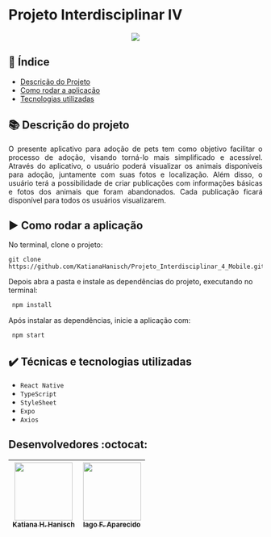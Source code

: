 # Projeto Interdisciplinar Ⅳ

<div align="center">
  <img src="http://img.shields.io/static/v1?label=STATUS&message=CONCLUIDO&color=GREEN&style=for-the-badge"/>
</div>

  ##  :pushpin: Índice 
  
* [Descrição do Projeto](#pencil-Descrição-do-Projeto)
* [Como rodar a aplicação](#arrow_forward-Como-rodar-a-aplicação)
* [Tecnologias utilizadas](#heavy_check_mark-Tecnologias-utilizadas)


## :books: Descrição do projeto 

<p align="justify">
O presente aplicativo para adoção de pets tem como objetivo facilitar o processo de adoção, visando torná-lo mais simplificado e acessível. Através do aplicativo, o usuário poderá visualizar os animais disponíveis para adoção, juntamente com suas fotos e localização. Além disso, o usuário terá a possibilidade de criar publicações com informações básicas e fotos dos animais que foram abandonados. Cada publicação ficará disponível para todos os usuários visualizarem.
</p>



## :arrow_forward: Como rodar a aplicação 

No terminal, clone o projeto: 

```
git clone https://github.com/KatianaHanisch/Projeto_Interdisciplinar_4_Mobile.git
```

Depois abra a pasta e instale as dependências do projeto, executando no terminal:

```sh
 npm install
```

Após instalar as dependências, inicie a aplicação com:
```sh
 npm start
```

## ✔️ Técnicas e tecnologias utilizadas

- ``React Native``
- ``TypeScript``
- ``StyleSheet``
- ``Expo``
- ``Axios``

## Desenvolvedores :octocat:



| [<img src="https://avatars.githubusercontent.com/u/101157580?v=4" width=115><br><sub>Katiana H. Hanisch</sub>](https://github.com/KatianaHanisch) |  [<img src="https://avatars.githubusercontent.com/u/100394244?v=4" width=115><br><sub>Iago F. Aparecido</sub>](https://github.com/IagoAparecido) | 
| :---: | :---:   

